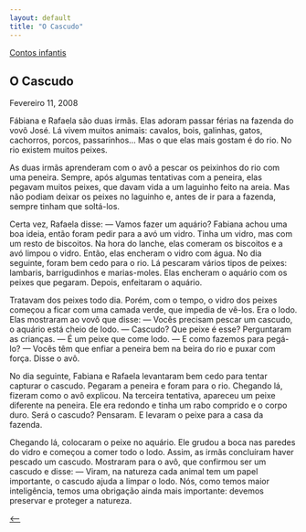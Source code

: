 ```yaml
---
layout: default
title: "O Cascudo"
--- 
```




[Contos infantis](./)

## O Cascudo

Fevereiro 11, 2008

Fábiana e Rafaela são duas irmãs. Elas adoram passar férias na fazenda do vovô José. Lá  vivem muitos animais: cavalos, bois, galinhas, gatos, cachorros, porcos, passarinhos… Mas o que elas mais gostam é do rio. No rio existem muitos peixes.

As duas irmãs aprenderam com o avô a pescar os peixinhos do rio com uma peneira. Sempre, após algumas tentativas com a peneira, elas pegavam muitos peixes, que davam vida a um laguinho feito na areia. Mas não podiam deixar os peixes no laguinho e, antes de ir para a fazenda, sempre tinham que soltá-los.

Certa vez, Rafaela disse: — Vamos fazer um aquário? Fabiana achou uma boa ideia, então foram pedir para a avó um vidro. Tinha um vidro, mas com um resto de biscoitos. Na hora do lanche, elas comeram os biscoitos e a avó limpou o vidro. Então, elas encheram o vidro com água. No dia seguinte, foram bem cedo para o rio. Lá pescaram vários tipos de peixes: lambaris, barrigudinhos e marias-moles. Elas encheram o aquário com os peixes que pegaram. Depois, enfeitaram o aquário.

Tratavam dos peixes todo dia. Porém, com o tempo, o vidro dos peixes começou a ficar com uma camada verde, que impedia de vê-los. Era o lodo. Elas mostraram ao vovô que disse: — Vocês precisam pescar um cascudo, o aquário está cheio de lodo. — Cascudo? Que peixe é esse? Perguntaram as crianças. — É um peixe que come lodo. — E como fazemos para pegá-lo? — Vocês têm que enfiar a peneira bem na beira do rio e puxar com força. Disse o avô.

No dia seguinte, Fabiana e Rafaela levantaram bem cedo para tentar capturar o cascudo. Pegaram a peneira e foram para o rio. Chegando lá, fizeram como o avô explicou. Na terceira tentativa, apareceu um peixe diferente na peneira. Ele era redondo e tinha um rabo comprido e o corpo duro. Será o cascudo? Pensaram. E levaram o peixe para a casa da fazenda.

Chegando lá, colocaram o peixe no aquário. Ele grudou a boca nas paredes do vidro e começou a comer todo o lodo. Assim, as irmãs concluíram haver pescado um cascudo. Mostraram para o avô, que confirmou ser um cascudo e disse: — Viram, na natureza cada animal tem um papel importante, o cascudo ajuda a limpar o lodo. Nós, como temos maior inteligência, temos uma obrigação ainda mais importante: devemos preservar e proteger a natureza.

[<--](./)